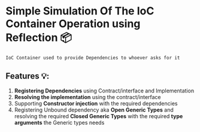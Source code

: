 # Simple Simulation Of The IoC Container Operation using Reflection 📦
    IoC Container used to provide Dependencies to whoever asks for it 

## Features 💡: 
1. **Registering Dependencies** using Contract/interface and Implementation
2. **Resolving the implementation** using the contract/interface
3. Supporting **Constructor injection** with the required dependencies 
4. Registering Unbound dependency aka **Open Generic Types** and resolving the required **Closed Generic Types** with the required **type arguments** the Generic types needs 
